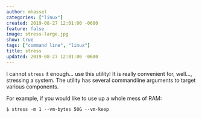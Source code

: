 ```yaml
---
author: mhassel
categories: ["linux"]
created: 2019-08-27 12:01:00 -0600
feature: false
image: stress-large.jpg
show: true
tags: ["command line", "linux"]
title: stress
updated: 2019-08-27 12:01:00 -0600
---
```

I cannot `stress` it enough... use this utility! It is really convenient for, well..., stressing a system. The utility
has several commandline arguments to target various components.

For example, if you would like to use up a whole mess of RAM:

```shell
$ stress -m 1 --vm-bytes 50G --vm-keep
```
<!--more-->
